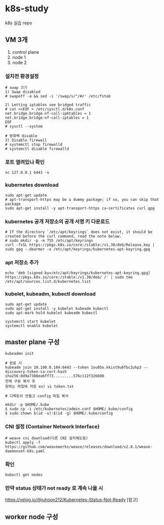 # k8s-study
k8s 실습 repo

## VM 3개 
1. control plane
2. node 1
3. node 2
   
### 설치전 환경설정

```
# swap 끄기
1) Swap disabled
# swapoff -a && sed -i '/swap/s/^/#/' /etc/fstab

2) Letting iptables see bridged traffic
# cat <<EOF > /etc/sysctl.d/k8s.conf
net.bridge.bridge-nf-call-ip6tables = 1
net.bridge.bridge-nf-call-iptables = 1
EOF
# sysctl --system

# 방화벽 disable
3) Disable firewall
# systemctl stop firewalld 
# systemctl disable firewalld

```

### 포트 열려있나 확인
```
nc 127.0.0.1 6443 -v
```
### kubernetes download
```
sudo apt-get update
# apt-transport-https may be a dummy package; if so, you can skip that package
sudo apt-get install -y apt-transport-https ca-certificates curl gpg
```
### kubernetes 공개 저장소의 공개 서명 키 다운로드

```
# If the directory `/etc/apt/keyrings` does not exist, it should be created before the curl command, read the note below.
# sudo mkdir -p -m 755 /etc/apt/keyrings
curl -fsSL https://pkgs.k8s.io/core:/stable:/v1.30/deb/Release.key | sudo gpg --dearmor -o /etc/apt/keyrings/kubernetes-apt-keyring.gpg
```

### apt 저장소 추가
```
echo 'deb [signed-by=/etc/apt/keyrings/kubernetes-apt-keyring.gpg] https://pkgs.k8s.io/core:/stable:/v1.30/deb/ /' | sudo tee /etc/apt/sources.list.d/kubernetes.list
```





### kubelet, kubeadm, kubectl download
```
sudo apt-get update
sudo apt-get install -y kubelet kubeadm kubectl
sudo apt-mark hold kubelet kubeadm kubectl

systemctl start kubelet
systemctl enable kubelet

```

## master plane 구성

```
kubeadmn init

# 완료 시
kubeadm join 10.100.0.104:6443 --token 1ou05o.kkist9u6fbc2uhp3 --discovery-token-ca-cert-hash sha256:8d9a7308ea6ff73.........576c112f326690
전체 구문 복사 후
원하는 파일에 저장 ex) vi token.txt

# 디렉토리 만들고 config 파일 복사

mkdir -p $HOME/.kube
$ sudo cp -i /etc/kubernetes/admin.conf $HOME/.kube/config
$ sudo chown $(id -u):$(id -g) $HOME/.kube/config
```

### CNI 설정 (Container Network Interface)

```
# weave cni download(다른 CNI 설치해도됨)
kubectl apply -f https://github.com/weaveworks/weave/releases/download/v2.8.1/weave-daemonset-k8s.yaml
```

### 확인
```
kubectl get nodes
```

### 만약 status 상태가 not ready 로 계속 나올 시

https://velog.io/@juhoon212/Kubernetes-Status-Not-Ready [참고]

## worker node 구성
